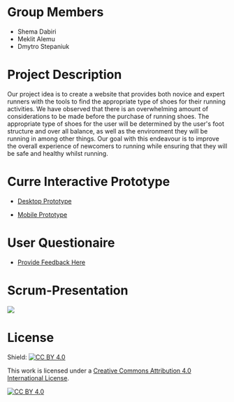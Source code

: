 # Group Members

* Shema Dabiri
* Meklit Alemu
* Dmytro Stepaniuk

# Project Description

Our project idea is to create a website that provides both novice and expert runners with the tools to find the appropriate type of shoes for their running activities. 
We have observed that there is an overwhelming amount of considerations to be made before the purchase of running shoes. The appropriate type of shoes for the user will be determined by the user's foot structure and over all balance, as well as the environment they will be running in among other things. 
Our goal with this endeavour is to improve the overall experience of newcomers to running while ensuring that they will be safe and healthy whilst running.

 
# Curre Interactive Prototype
* [Desktop Prototype](https://www.figma.com/proto/OUxuVtfOXXkNBhhuScQGuE/Curre?page-id=0%3A1&node-id=1%3A2&viewport=1879%2C354%2C0.67&scaling=scale-down&starting-point-node-id=1%3A2)

* [Mobile Prototype](https://www.figma.com/proto/OUxuVtfOXXkNBhhuScQGuE/Curre?page-id=427%3A2&node-id=431%3A56&viewport=79%2C546%2C0.13&scaling=scale-down&starting-point-node-id=427%3A866)

# User Questionaire
* [Provide Feedback Here](https://forms.gle/SPW9H65NzHcwGwBD6)

# Scrum-Presentation
[<img src="https://i.postimg.cc/FK9DW6Cj/image-2022-11-15-180749586.png"/>](https://github.com/meklitAlemu/ENSE374_Troi/blob/main/Curre-Demo-Presentation.pdf)

# License

Shield: [![CC BY 4.0][cc-by-shield]][cc-by]

This work is licensed under a
[Creative Commons Attribution 4.0 International License][cc-by].

[![CC BY 4.0][cc-by-image]][cc-by]

[cc-by]: http://creativecommons.org/licenses/by/4.0/
[cc-by-image]: https://i.creativecommons.org/l/by/4.0/88x31.png
[cc-by-shield]: https://img.shields.io/badge/License-CC%20BY%204.0-lightgrey.svg
